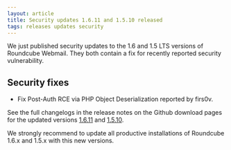 ```yaml
---
layout: article
title: Security updates 1.6.11 and 1.5.10 released
tags: releases updates security
---
```


We just published security updates to the 1.6 and 1.5 LTS versions of Roundcube Webmail.
They both contain a fix for recently reported security vulnerability.

## Security fixes

- Fix Post-Auth RCE via PHP Object Deserialization reported by firs0v.

See the full changelogs in the release notes on the Github download pages for the updated versions
[1.6.11](https://github.com/roundcube/roundcubemail/releases/tag/1.6.11) and [1.5.10](https://github.com/roundcube/roundcubemail/releases/tag/1.5.10).

We strongly recommend to update all productive installations of Roundcube 1.6.x and 1.5.x with this new versions.

